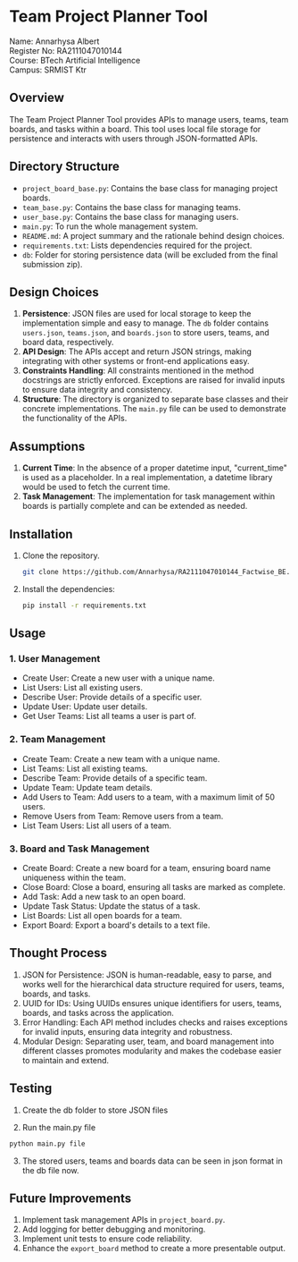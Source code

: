 # Team Project Planner Tool
Name: Annarhysa Albert\
Register No: RA2111047010144\
Course: BTech Artificial Intelligence\
Campus: SRMIST Ktr

## Overview

The Team Project Planner Tool provides APIs to manage users, teams, team boards, and tasks within a board. This tool uses local file storage for persistence and interacts with users through JSON-formatted APIs.

## Directory Structure

- `project_board_base.py`: Contains the base class for managing project boards.
- `team_base.py`: Contains the base class for managing teams.
- `user_base.py`: Contains the base class for managing users.
- `main.py`: To run the whole management system.
- `README.md`: A project summary and the rationale behind design choices.
- `requirements.txt`: Lists dependencies required for the project.
- `db`: Folder for storing persistence data (will be excluded from the final submission zip).

## Design Choices
1. **Persistence**: JSON files are used for local storage to keep the implementation simple and easy to manage. The `db` folder contains `users.json`, `teams.json`, and `boards.json` to store users, teams, and board data, respectively.
2. **API Design**: The APIs accept and return JSON strings, making integrating with other systems or front-end applications easy.
3. **Constraints Handling**: All constraints mentioned in the method docstrings are strictly enforced. Exceptions are raised for invalid inputs to ensure data integrity and consistency.
4. **Structure**: The directory is organized to separate base classes and their concrete implementations. The `main.py` file can be used to demonstrate the functionality of the APIs.

## Assumptions
1. **Current Time**: In the absence of a proper datetime input, "current_time" is used as a placeholder. In a real implementation, a datetime library would be used to fetch the current time.
2. **Task Management**: The implementation for task management within boards is partially complete and can be extended as needed.

## Installation

1. Clone the repository.
   ```sh
   git clone https://github.com/Annarhysa/RA2111047010144_Factwise_BE.git
   ```
   
2. Install the dependencies:
   ```sh
   pip install -r requirements.txt
   ```

## Usage
### 1. User Management
- Create User: Create a new user with a unique name.
- List Users: List all existing users.
- Describe User: Provide details of a specific user.
- Update User: Update user details.
- Get User Teams: List all teams a user is part of.

### 2. Team Management
- Create Team: Create a new team with a unique name.
- List Teams: List all existing teams.
- Describe Team: Provide details of a specific team.
- Update Team: Update team details.
- Add Users to Team: Add users to a team, with a maximum limit of 50 users.
- Remove Users from Team: Remove users from a team.
- List Team Users: List all users of a team.

### 3. Board and Task Management
- Create Board: Create a new board for a team, ensuring board name uniqueness within the team.
- Close Board: Close a board, ensuring all tasks are marked as complete.
- Add Task: Add a new task to an open board.
- Update Task Status: Update the status of a task.
- List Boards: List all open boards for a team.
- Export Board: Export a board's details to a text file.

## Thought Process
1. JSON for Persistence: JSON is human-readable, easy to parse, and works well for the hierarchical data structure required for users, teams, boards, and tasks.
2. UUID for IDs: Using UUIDs ensures unique identifiers for users, teams, boards, and tasks across the application.
3. Error Handling: Each API method includes checks and raises exceptions for invalid inputs, ensuring data integrity and robustness.
4. Modular Design: Separating user, team, and board management into different classes promotes modularity and makes the codebase easier to maintain and extend.

## Testing
1. Create the db folder to store JSON files

2. Run the main.py file
```sh
python main.py file
```

3. The stored users, teams and boards data can be seen in json format in the db file now.

## Future Improvements
1. Implement task management APIs in `project_board.py`.
2. Add logging for better debugging and monitoring.
3. Implement unit tests to ensure code reliability.
4. Enhance the `export_board` method to create a more presentable output.
